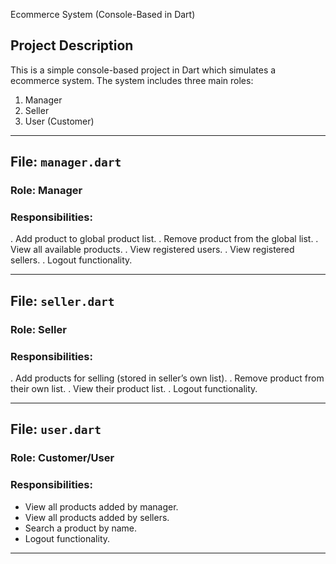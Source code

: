Ecommerce System (Console-Based in Dart)

## Project Description

This is a simple console-based project in Dart which simulates a ecommerce system. The system includes three main roles:

1. Manager
2. Seller
3. User (Customer)

-------------------------------------------------------

## File: `manager.dart`

### Role: Manager

### Responsibilities:

. Add product to global product list.
. Remove product from the global list.
. View all available products.
. View registered users.
. View registered sellers.
. Logout functionality.

--------------------------------------------------------

## File: `seller.dart`

### Role: Seller

### Responsibilities:

. Add products for selling (stored in seller’s own list).
. Remove product from their own list.
. View their product list.
. Logout functionality.

------------------------------------------------------

## File: `user.dart`

### Role: Customer/User

### Responsibilities:

* View all products added by manager.
* View all products added by sellers.
* Search a product by name.
* Logout functionality.

-----------------------------------------------------

